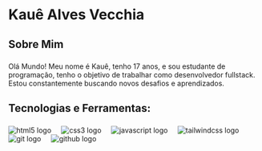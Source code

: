 <h1 align="left">Kauê Alves Vecchia</h1>

###

<h2 align="left">Sobre Mim</h2>

###

<p align="left">Olá Mundo! Meu nome é Kauê, tenho 17 anos, e sou estudante de programação, tenho o objetivo de trabalhar como desenvolvedor fullstack. Estou constantemente buscando novos desafios e aprendizados.</p>

###

<h2 align="left">Tecnologias e Ferramentas:</h2>

###

<div align="left">
  <img src="https://img.shields.io/badge/HTML5-E34F26?logo=html5&logoColor=white&style=for-the-badge" alt="html5 logo"  />
  <img width="12" />
  <img src="https://img.shields.io/badge/CSS3-1572B6?logo=css3&logoColor=white&style=for-the-badge" alt="css3 logo"  />
  <img width="12" />
  <img src="https://img.shields.io/badge/JavaScript-F7DF1E?logo=javascript&logoColor=black&style=for-the-badge" alt="javascript logo"  />
  <img width="12" />
  <img src="https://img.shields.io/badge/Tailwind CSS-06B6D4?logo=tailwindcss&logoColor=black&style=for-the-badge" alt="tailwindcss logo"  />
  <img width="12" />
  <img src="https://img.shields.io/badge/Git-F05032?logo=git&logoColor=white&style=for-the-badge" alt="git logo"  />
  <img width="12" />
  <img src="https://img.shields.io/badge/GitHub-181717?logo=github&logoColor=white&style=for-the-badge" alt="github logo"  />
</div>

###

